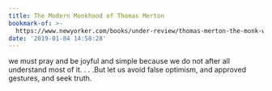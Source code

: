 ```yaml
---
title: The Modern Monkhood of Thomas Merton
bookmark-of: >-
  https://www.newyorker.com/books/under-review/thomas-merton-the-monk-who-became-a-prophet
date: '2019-01-04 14:58:28'
---
```

we must pray and be joyful and simple because we do not after all understand most of it. . . .But let us avoid false optimism, and approved gestures, and seek truth.
